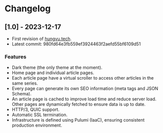 # Changelog

## [1.0] - 2023-12-17

- First revision of [hungvu.tech](https://hungvu.tech).
- Latest commit: 980fd64e3fb559ef3924463f2aefd55bf6109d51

### Features

- Dark theme (the only theme at the moment).
- Home page and individual article pages.
- Each article page have a virtual scroller to access other articles in the same series.
- Every page can generate its own SEO information (meta tags and JSON Schema).
- An article page is cached to improve load time and reduce server load. Other pages are dynamically fetched to ensure data is up to date.
- HTTP/3, QUIC support.
- Automatic SSL termination.
- Infrastructure is defined using Pulumi (IaaC), ensuring consistent production environment.
